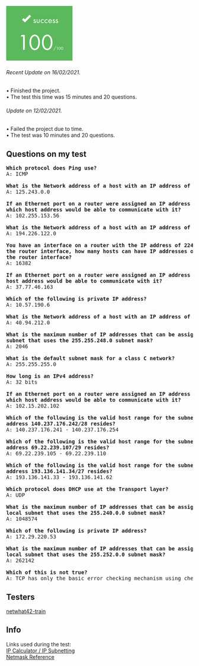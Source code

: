 ![GitHub Logo](/extras/images/Success.png)

###### <i>Recent Update on 16/02/2021.</i>
• Finished the project.\
• The test this time was 15 minutes and 20 questions.

###### <i>Update on 12/02/2021.</i>
• Failed the project due to time.\
• The test was 10 minutes and 20 questions.

## Questions on my test

<pre>
<b>Which protocol does Ping use?</b>
A: ICMP

<b>What is the Network address of a host with an IP address of 125.243.4.234/16?</b>
A: 125.243.0.0

<b>If an Ethernet port on a router were assigned an IP address of 102.255.182.231/16, 
which host address would be able to communicate with it?</b>
A: 102.255.153.56

<b>What is the Network address of a host with an IP address of 194.226.122.114/25? </b>
A: 194.226.122.0

<b>You have an interface on a router with the IP address of 224.11.18.182/18. Including
the router interface, how many hosts can have IP addresses on the LAN attached to
the router interface?</b>
A: 16382

<b>If an Ethernet port on a router were assigned an IP address of 37.77.46.164/29, which
host address would be able to communicate with it?</b>
A: 37.77.46.163

<b>Which of the following is private IP address?</b>
A: 10.57.190.6

<b>What is the Network address of a host with an IP address of 40.94.212.200/22?</b>
A: 40.94.212.0

<b>What is the maximum number of IP addresses that can be assigned to hosts on a local
subnet that uses the 255.255.248.0 subnet mask?</b>
A: 2046

<b>What is the default subnet mask for a class C network?</b>
A: 255.255.255.0

<b>How long is an IPv4 address?</b>
A: 32 bits

<b>If an Ethernet port on a router were assigned an IP address of 102.15.202.102/29,
which host address would be able to communicate with it?</b>
A: 102.15.202.102

<b>Which of the following is the valid host range for the subnet on which the IP
address 140.237.176.242/28 resides?</b>
A: 140.237.176.241 - 140.237.176.254

<b>Which of the following is the valid host range for the subnet on which the IP
address 69.22.239.107/29 resides?</b>
A: 69.22.239.105 - 69.22.239.110

<b>Which of the following is the valid host range for the subnet on which the IP
address 193.136.141.34/27 resides?</b>
A: 193.136.141.33 - 193.136.141.62

<b>Which protocol does DHCP use at the Transport layer?</b>
A: UDP

<b>What is the maximum number of IP addresses that can be assigned to hosts on a
local subnet that uses the 255.240.0.0 subnet mask?</b>
A: 1048574

<b>Which of the following is private IP address?</b>
A: 172.29.220.53

<b>What is the maximum number of IP addresses that can be assigned to hosts on a
local subnet that uses the 255.252.0.0 subnet mask?</b>
A: 262142

<b>Which of this is not true?</b>
A: TCP has only the basic error checking mechanism using checksums
</pre>

## Testers

[netwhat42-train](https://github.com/adblanc/netwhat42-train)

## Info

Links used during the test:\
[IP Calculator / IP Subnetting](http://jodies.de/ipcalc?host=192.168.0.1&mask1=24&mask2=)\
[Netmask Reference](http://unixwiz.net/techtips/netmask-ref.html)
